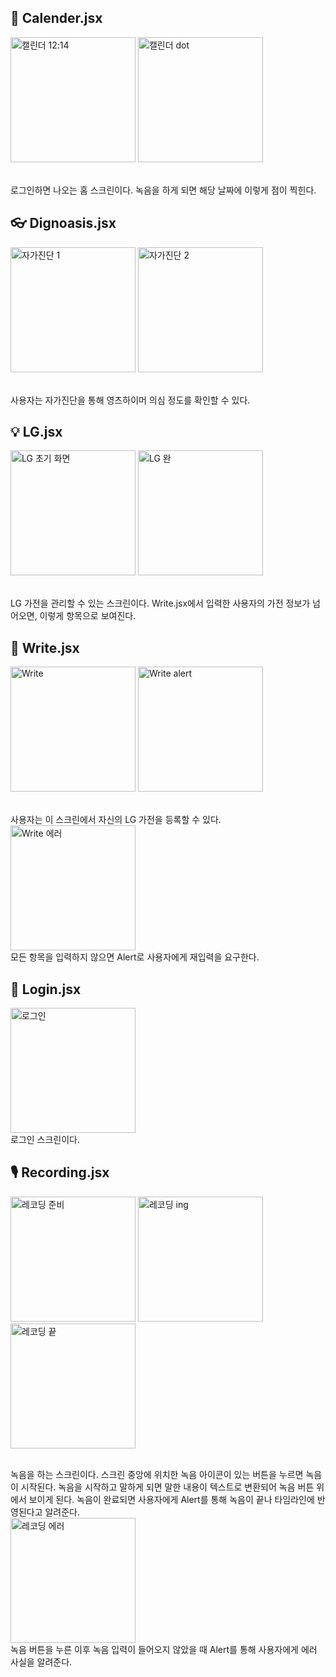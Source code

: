 ## 📅 Calender.jsx
<p>
    <img width="200" alt="캘린더 12:14" src="https://user-images.githubusercontent.com/90544907/207784314-d73dd190-a35b-4117-82a6-878aa8037ccd.png">
    <img width="200" alt="캘린더 dot" src="https://user-images.githubusercontent.com/90544907/207784327-30b5055e-b688-4251-949c-70a759212ca4.png">
</p>
<br>
로그인하면 나오는 홈 스크린이다. 녹음을 하게 되면 해당 날짜에 이렇게 점이 찍힌다.

## 👓 Dignoasis.jsx
<p>
    <img width="200" alt="자가진단 1" src="https://user-images.githubusercontent.com/90544907/207784381-3e93d616-87e4-42f0-9566-af80297561c4.png">
    <img width="200" alt="자가진단 2" src="https://user-images.githubusercontent.com/90544907/207784385-c59617bb-8c01-4300-8f56-e631e795d9bf.png">
</p>
<br>
사용자는 자가진단을 통해 영츠하이머 의심 정도를 확인할 수 있다.

## 💡 LG.jsx
<p>
    <img width="200" alt="LG 초기 화면" src="https://user-images.githubusercontent.com/90544907/207784785-701f583f-61f2-4330-bc61-d56c87f4fd66.png">
    <img width="200" alt="LG 완" src="https://user-images.githubusercontent.com/90544907/207784793-f323d98b-8418-4f80-bfda-97ebb1698b20.png">
</p>
<br>
LG 가전을 관리할 수 있는 스크린이다. Write.jsx에서 입력한 사용자의 가전 정보가 넘어오면, 이렇게 항목으로 보여진다.

## 📝 Write.jsx
<p>
    <img width="200" alt="Write" src="https://user-images.githubusercontent.com/90544907/207784967-d7948316-b879-4f11-9147-296441fa9866.png">
    <img width="200" alt="Write alert" src="https://user-images.githubusercontent.com/90544907/207784973-b8a3d5e9-b979-462a-996d-12e5bdf2778c.png">
</p>
<br>
사용자는 이 스크린에서 자신의 LG 가전을 등록할 수 있다.
<br>
<img width="200" alt="Write 에러" src="https://user-images.githubusercontent.com/90544907/207784985-fa4cdb82-24da-4a30-b4f3-29c1ae02af5a.png">
<br>
모든 항목을 입력하지 않으면 Alert로 사용자에게 재입력을 요구한다.

## 🔐 Login.jsx
<img width="200" alt="로그인" src="https://user-images.githubusercontent.com/90544907/207785123-0fa99d48-6310-4726-9948-f3a813fbafba.png">
<br>
로그인 스크린이다.

## 🎙 Recording.jsx
<p>
    <img width="200" alt="레코딩 준비" src="https://user-images.githubusercontent.com/90544907/207785445-034cd784-d592-4461-b13b-24b8e73d5532.png">
    <img width="200" alt="레코딩 ing" src="https://user-images.githubusercontent.com/90544907/207785454-495fdbd8-a7b6-4020-bf11-421e10aeb992.png">
    <img width="200" alt="레코딩 끝" src="https://user-images.githubusercontent.com/90544907/207785471-fa316f9a-fb0c-49cb-a8ab-4dab9a01eb89.png">
</p>
<br>
녹음을 하는 스크린이다. 스크린 중앙에 위치한 녹음 아이콘이 있는 버튼을 누르면 녹음이 시작된다. 녹음을 시작하고 말하게 되면 말한 내용이 텍스트로 변환되어 녹음 버튼 위에서 보이게 된다. 녹음이 완료되면 사용자에게 Alert를 통해 녹음이 끝나 타임라인에 반영된다고 알려준다.
<br>
<img width="200" alt="레코딩 에러" src="https://user-images.githubusercontent.com/90544907/207785507-eed09a94-5e43-4250-95f0-06e5dc575724.png">
<br>
녹음 버튼을 누른 이후 녹음 입력이 들어오지 않았을 때 Alert를 통해 사용자에게 에러 사실을 알려준다.



